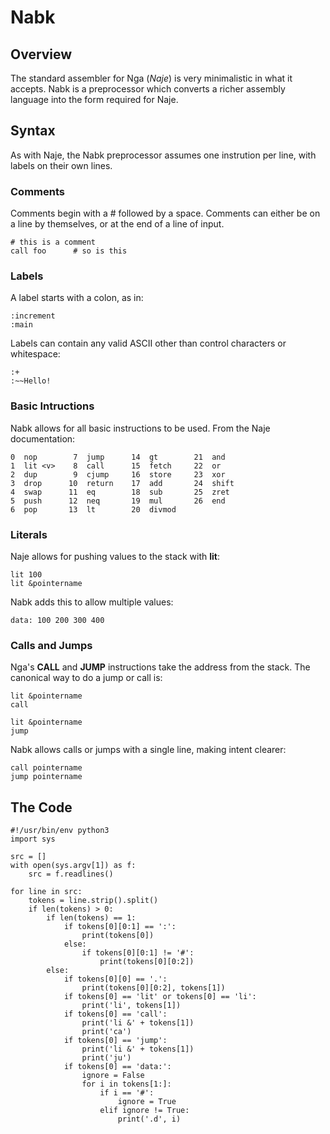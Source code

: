 # Nabk

## Overview

The standard assembler for Nga (*Naje*) is very minimalistic in what
it accepts. Nabk is a preprocessor which converts a richer assembly language
into the form required for Naje.

## Syntax

As with Naje, the Nabk preprocessor assumes one instrution per line, with
labels on their own lines.

### Comments

Comments begin with a # followed by a space. Comments can either be on a
line by themselves, or at the end of a line of input.

    # this is a comment
    call foo      # so is this

### Labels

A label starts with a colon, as in:

    :increment
    :main

Labels can contain any valid ASCII other than control characters or
whitespace:

    :+
    :~~Hello!

### Basic Intructions

Nabk allows for all basic instructions to be used. From the Naje
documentation:

    0  nop        7  jump      14  gt        21  and
    1  lit <v>    8  call      15  fetch     22  or
    2  dup        9  cjump     16  store     23  xor
    3  drop      10  return    17  add       24  shift
    4  swap      11  eq        18  sub       25  zret
    5  push      12  neq       19  mul       26  end
    6  pop       13  lt        20  divmod

### Literals

Naje allows for pushing values to the stack with **lit**:

    lit 100
    lit &pointername

Nabk adds this to allow multiple values:

    data: 100 200 300 400

### Calls and Jumps

Nga's **CALL** and **JUMP** instructions take the address from the stack. The
canonical way to do a jump or call is:

    lit &pointername
    call

    lit &pointername
    jump

Nabk allows calls or jumps with a single line, making intent clearer:

    call pointername
    jump pointername

## The Code

````
#!/usr/bin/env python3
import sys

src = []
with open(sys.argv[1]) as f:
    src = f.readlines()

for line in src:
    tokens = line.strip().split()
    if len(tokens) > 0:
        if len(tokens) == 1:
            if tokens[0][0:1] == ':':
                print(tokens[0])
            else:
                if tokens[0][0:1] != '#':
                    print(tokens[0][0:2])
        else:
            if tokens[0][0] == '.':
                print(tokens[0][0:2], tokens[1])
            if tokens[0] == 'lit' or tokens[0] == 'li':
                print('li', tokens[1])
            if tokens[0] == 'call':
                print('li &' + tokens[1])
                print('ca')
            if tokens[0] == 'jump':
                print('li &' + tokens[1])
                print('ju')
            if tokens[0] == 'data:':
                ignore = False
                for i in tokens[1:]:
                    if i == '#':
                        ignore = True
                    elif ignore != True:
                        print('.d', i)
````
